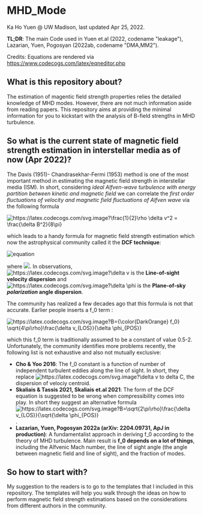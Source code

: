 # MHD_Mode

Ka Ho Yuen @ UW Madison, last updated Apr 25, 2022.

**TL;DR**: The main Code used in Yuen et.al (2022, codename "leakage"), Lazarian, Yuen, Pogosyan (2022ab, codename "DMA,MM2"). 

Credits: Equations are rendered via  https://www.codecogs.com/latex/eqneditor.php 

## What is this repository about?

The estimation of magentic field strength properties relies the detailed knowledge of MHD modes. However, there are not much information aside from reading papers. This repository aims at providing the minimal information for you to kickstart with the analysis of B-field strengths in MHD turbulence.

## So what is the current state of magnetic field strength estimation in interstellar media as of now (Apr 2022)?

The Davis (1951)- Chandrasekhar-Fermi (1953) method is one of the most important method in estimating the magnetic field strength in interstellar media (ISM). In short, considering _ideal Alfven-wave turbulence with energy partition between kinetic and magnetic field_ we can correlate the _first order fluctuations of velocity and magnetic field fluctuations of Alfven wave_ via the following formula

<img src="https://latex.codecogs.com/svg.image?\frac{1}{2}\rho&space;\delta&space;v^2&space;=&space;\frac{\delta&space;B^2}{8\pi}" title="https://latex.codecogs.com/svg.image?\frac{1}{2}\rho \delta v^2 = \frac{\delta B^2}{8\pi}" />

which leads to a handy formula for magnetic field strength estimation which now the astrophysical community called it the **DCF technique**:

![equation](https://latex.codecogs.com/svg.image?B=\sqrt{4\pi\rho}\frac{\delta&space;v}{\delta&space;\phi})

where  <img src="https://latex.codecogs.com/svg.image?\delta&space;\phi&space;=&space;\delta&space;B/B" />. In observations, <img src="https://latex.codecogs.com/svg.image?\delta&space;v" title="https://latex.codecogs.com/svg.image?\delta v" /> is the **Line-of-sight velocity dispersion** and <img src="https://latex.codecogs.com/svg.image?\delta&space;\phi" title="https://latex.codecogs.com/svg.image?\delta \phi" /> is the **Plane-of-sky _polarization_ angle dispersion**.

The community has realized a few decades ago that this formula is not that accurate. Earlier people inserts a f_0 term :

<img src="https://latex.codecogs.com/svg.image?B={\color{DarkOrange}&space;f_0}&space;\sqrt{4\pi\rho}\frac{\delta&space;v_{LOS}}{\delta&space;\phi_{POS}}" title="https://latex.codecogs.com/svg.image?B={\color{DarkOrange} f_0} \sqrt{4\pi\rho}\frac{\delta v_{LOS}}{\delta \phi_{POS}}" />

which this f_0 term is traditionally assumed to be a constant of value 0.5-2. Unfortunately, the community identifies more problems recently, the following list is not exhaustive and also not mutually exclusive:
- **Cho & Yoo 2016**: The f_0 constant is a function of number of independent turbulent eddies along the line of sight. In short, they replace <img src="https://latex.codecogs.com/svg.image?\delta&space;v" title="https://latex.codecogs.com/svg.image?\delta v" /> to delta C, the dispersion of velociy centroid.
- **Skaliais & Tassis 2021, Skaliais et.al 2021**: The form of the DCF equation is suggested to be wrong when compressibility comes into play. In short they suggest an alternative formula <img src="https://latex.codecogs.com/svg.image?B=\sqrt{2\pi\rho}\frac{\delta&space;v_{LOS}}{\sqrt{\delta&space;\phi_{POS}}" title="https://latex.codecogs.com/svg.image?B=\sqrt{2\pi\rho}\frac{\delta v_{LOS}}{\sqrt{\delta \phi_{POS}}" />.
- **Lazarian, Yuen, Pogosyan 2022a (arXiv: 2204.09731, ApJ in production)**: A fundamentalist approach in deriving f_0 according to the theory of MHD turbulence. Main result is **f_0 depends on a lot of things**, including the Alfvenic Mach number, the line of sight angle (the angle between magnetic field and line of sight), and the fraction of modes.

## So how to start with?

My suggestion to the readers is to go to the templates that I included in this repository. The templates will help you walk through the ideas on how to perform magnetic field strength estimations based on the considerations from different authors in the community.



